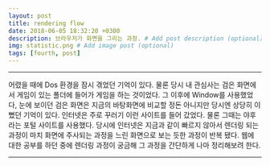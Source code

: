 ```yaml
---
layout: post
title: rendering flow
date: 2018-06-05 18:32:20 +0300
description: 브라우저가 화면을 그리는 과정. # Add post description (optional)
img: statistic.png # Add image post (optional)
tags: [fourth, post]
---
```

  
---
어렸을 때에 Dos 환경을 잠시 겪었던 기억이 있다. 물론 당시 내 관심사는 검은 화면에서 게임이 있는 폴더에 들어가 게임을 하는 것이었다. 그 이후에 Window를 사용했었다, 눈에 보이던 검은 화면은 지금의 바탕화면에 비교할 정돈 아니지만 당시엔 상당히 이뻤던 기억이 있다. 인터넷은 주로 꾸러기 이런 사이트를 들어 갔었다. 물론 그때는 야후라는 포털 사이트를 사용했다. 당시에 인터넷은 지금과 같이 빠르지 않아서 렌더링 되는 과정이 마치 화면에 주사되는 과정을 느린 화면으로 보는 듯한 과정이 반복 됐다. 웹에 대한 공부를 하던 중에 렌더링 과정이 궁금해 그 과정을 간단하게 나마 정리해보려 한다.  

---


